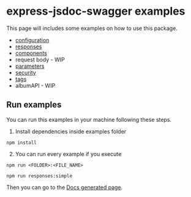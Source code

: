 # express-jsdoc-swagger examples

This page will includes some examples on how to use this package.

- [configuration](https://github.com/BRIKEV/express-jsdoc-swagger/tree/master/examples/configuration)
- [responses](https://github.com/BRIKEV/express-jsdoc-swagger/tree/master/examples/responses)
- [components](https://github.com/BRIKEV/express-jsdoc-swagger/tree/master/examples/components)
- request body - WIP
- [parameters](https://github.com/BRIKEV/express-jsdoc-swagger/tree/master/examples/parameters)
- [security](https://github.com/BRIKEV/express-jsdoc-swagger/tree/master/examples/security)
- [tags](https://github.com/BRIKEV/express-jsdoc-swagger/tree/master/examples/tags)
- albumAPI - WIP


## Run examples

You can run this examples in your machine following these steps.

1. Install dependencies inside examples folder

```
npm install
```

2. You can run every example if you execute

```
npm run <FOLDER>:<FILE_NAME>

npm run responses:simple
```

Then you can go to the [Docs generated page](http://localhost:3000/api-docs).
